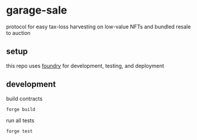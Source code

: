 # garage-sale

protocol for easy tax-loss harvesting on low-value NFTs and bundled resale to auction

## setup

this repo uses [foundry](https://book.getfoundry.sh/) for development, testing, and deployment

## development

build contracts

```
forge build
```

run all tests

```
forge test
```
